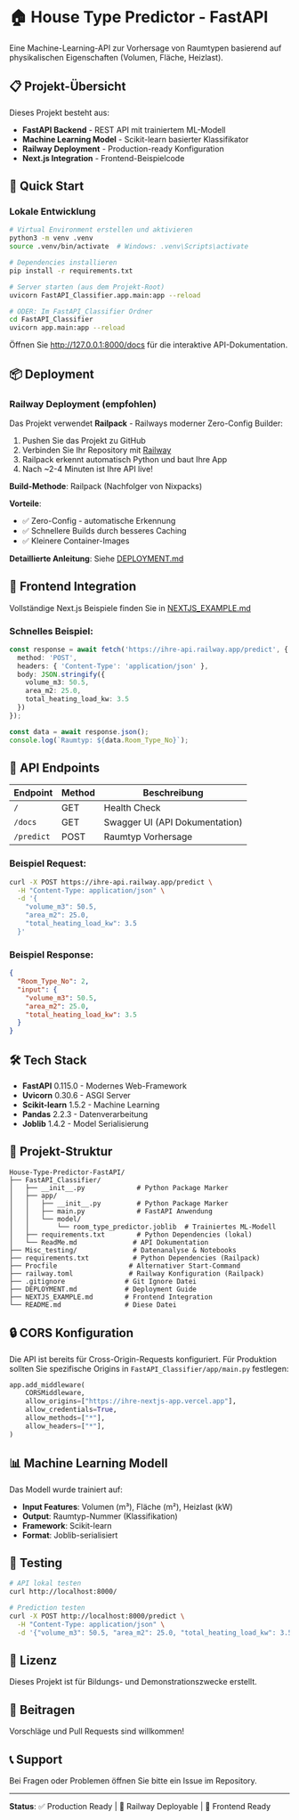 # 🏠 House Type Predictor - FastAPI

Eine Machine-Learning-API zur Vorhersage von Raumtypen basierend auf physikalischen Eigenschaften (Volumen, Fläche, Heizlast).

## 📋 Projekt-Übersicht

Dieses Projekt besteht aus:
- **FastAPI Backend** - REST API mit trainiertem ML-Modell
- **Machine Learning Model** - Scikit-learn basierter Klassifikator
- **Railway Deployment** - Production-ready Konfiguration
- **Next.js Integration** - Frontend-Beispielcode

## 🚀 Quick Start

### Lokale Entwicklung

```bash
# Virtual Environment erstellen und aktivieren
python3 -m venv .venv
source .venv/bin/activate  # Windows: .venv\Scripts\activate

# Dependencies installieren
pip install -r requirements.txt

# Server starten (aus dem Projekt-Root)
uvicorn FastAPI_Classifier.app.main:app --reload

# ODER: Im FastAPI_Classifier Ordner
cd FastAPI_Classifier
uvicorn app.main:app --reload
```

Öffnen Sie http://127.0.0.1:8000/docs für die interaktive API-Dokumentation.

## 📦 Deployment

### Railway Deployment (empfohlen)

Das Projekt verwendet **Railpack** - Railways moderner Zero-Config Builder:

1. Pushen Sie das Projekt zu GitHub
2. Verbinden Sie Ihr Repository mit [Railway](https://railway.app)
3. Railpack erkennt automatisch Python und baut Ihre App
4. Nach ~2-4 Minuten ist Ihre API live!

**Build-Methode**: Railpack (Nachfolger von Nixpacks)

**Vorteile**:
- ✅ Zero-Config - automatische Erkennung
- ✅ Schnellere Builds durch besseres Caching
- ✅ Kleinere Container-Images

**Detaillierte Anleitung**: Siehe [DEPLOYMENT.md](DEPLOYMENT.md)

## 🎨 Frontend Integration

Vollständige Next.js Beispiele finden Sie in [NEXTJS_EXAMPLE.md](NEXTJS_EXAMPLE.md)

### Schnelles Beispiel:

```typescript
const response = await fetch('https://ihre-api.railway.app/predict', {
  method: 'POST',
  headers: { 'Content-Type': 'application/json' },
  body: JSON.stringify({
    volume_m3: 50.5,
    area_m2: 25.0,
    total_heating_load_kw: 3.5
  })
});

const data = await response.json();
console.log(`Raumtyp: ${data.Room_Type_No}`);
```

## 📡 API Endpoints

| Endpoint | Method | Beschreibung |
|----------|--------|--------------|
| `/` | GET | Health Check |
| `/docs` | GET | Swagger UI (API Dokumentation) |
| `/predict` | POST | Raumtyp Vorhersage |

### Beispiel Request:

```bash
curl -X POST https://ihre-api.railway.app/predict \
  -H "Content-Type: application/json" \
  -d '{
    "volume_m3": 50.5,
    "area_m2": 25.0,
    "total_heating_load_kw": 3.5
  }'
```

### Beispiel Response:

```json
{
  "Room_Type_No": 2,
  "input": {
    "volume_m3": 50.5,
    "area_m2": 25.0,
    "total_heating_load_kw": 3.5
  }
}
```

## 🛠 Tech Stack

- **FastAPI** 0.115.0 - Modernes Web-Framework
- **Uvicorn** 0.30.6 - ASGI Server
- **Scikit-learn** 1.5.2 - Machine Learning
- **Pandas** 2.2.3 - Datenverarbeitung
- **Joblib** 1.4.2 - Model Serialisierung

## 📁 Projekt-Struktur

```
House-Type-Predictor-FastAPI/
├── FastAPI_Classifier/
│   ├── __init__.py             # Python Package Marker
│   ├── app/
│   │   ├── __init__.py         # Python Package Marker
│   │   ├── main.py             # FastAPI Anwendung
│   │   └── model/
│   │       └── room_type_predictor.joblib  # Trainiertes ML-Modell
│   ├── requirements.txt        # Python Dependencies (lokal)
│   └── ReadMe.md              # API Dokumentation
├── Misc_testing/              # Datenanalyse & Notebooks
├── requirements.txt           # Python Dependencies (Railpack)
├── Procfile                  # Alternativer Start-Command
├── railway.toml              # Railway Konfiguration (Railpack)
├── .gitignore               # Git Ignore Datei
├── DEPLOYMENT.md            # Deployment Guide
├── NEXTJS_EXAMPLE.md        # Frontend Integration
└── README.md                # Diese Datei
```

## 🔒 CORS Konfiguration

Die API ist bereits für Cross-Origin-Requests konfiguriert. Für Produktion sollten Sie spezifische Origins in `FastAPI_Classifier/app/main.py` festlegen:

```python
app.add_middleware(
    CORSMiddleware,
    allow_origins=["https://ihre-nextjs-app.vercel.app"],
    allow_credentials=True,
    allow_methods=["*"],
    allow_headers=["*"],
)
```

## 📊 Machine Learning Modell

Das Modell wurde trainiert auf:
- **Input Features**: Volumen (m³), Fläche (m²), Heizlast (kW)
- **Output**: Raumtyp-Nummer (Klassifikation)
- **Framework**: Scikit-learn
- **Format**: Joblib-serialisiert

## 🧪 Testing

```bash
# API lokal testen
curl http://localhost:8000/

# Prediction testen
curl -X POST http://localhost:8000/predict \
  -H "Content-Type: application/json" \
  -d '{"volume_m3": 50.5, "area_m2": 25.0, "total_heating_load_kw": 3.5}'
```

## 📝 Lizenz

Dieses Projekt ist für Bildungs- und Demonstrationszwecke erstellt.

## 🤝 Beitragen

Vorschläge und Pull Requests sind willkommen!

## 📞 Support

Bei Fragen oder Problemen öffnen Sie bitte ein Issue im Repository.

---

**Status**: ✅ Production Ready | 🚀 Railway Deployable | 🎨 Frontend Ready


